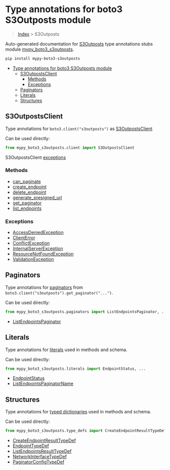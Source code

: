 # Type annotations for boto3 S3Outposts module

> [Index](../README.md) > S3Outposts

Auto-generated documentation for [S3Outposts](https://boto3.amazonaws.com/v1/documentation/api/latest/reference/services/s3outposts.html#S3Outposts)
type annotations stubs module [mypy_boto3_s3outposts](https://pypi.org/project/mypy-boto3-s3outposts/).

```bash
pip install mypy-boto3-s3outposts
```

- [Type annotations for boto3 S3Outposts module](#type-annotations-for-boto3-s3outposts-module)
  - [S3OutpostsClient](#s3outpostsclient)
    - [Methods](#methods)
    - [Exceptions](#exceptions)
  - [Paginators](#paginators)
  - [Literals](#literals)
  - [Structures](#structures)

## S3OutpostsClient

Type annotations for  `boto3.client("s3outposts")` as [S3OutpostsClient](./client.md)

Can be used directly:

```python
from mypy_boto3_s3outposts.client import S3OutpostsClient
```


S3OutpostsClient [exceptions](./client.md#exceptions)



### Methods
- [can_paginate](./client.md#can-paginate)
- [create_endpoint](./client.md#create-endpoint)
- [delete_endpoint](./client.md#delete-endpoint)
- [generate_presigned_url](./client.md#generate-presigned-url)
- [get_paginator](./client.md#get-paginator)
- [list_endpoints](./client.md#list-endpoints)




### Exceptions
- [AccessDeniedException](./client.md#accessdeniedexception)
- [ClientError](./client.md#clienterror)
- [ConflictException](./client.md#conflictexception)
- [InternalServerException](./client.md#internalserverexception)
- [ResourceNotFoundException](./client.md#resourcenotfoundexception)
- [ValidationException](./client.md#validationexception)






## Paginators

Type annotations for [paginators](./paginators.md) from `boto3.client("s3outposts").get_paginator("...")`.

Can be used directly:

```python
from mypy_boto3_s3outposts.paginators import ListEndpointsPaginator, ...
```

- [ListEndpointsPaginator](./paginators.md#listendpointspaginator)






## Literals

Type annotations for [literals](./literals.md) used in methods and schema.

Can be used directly:

```python
from mypy_boto3_s3outposts.literals import EndpointStatus, ...
```

- [EndpointStatus](./literals.md#endpointstatus)
- [ListEndpointsPaginatorName](./literals.md#listendpointspaginatorname)




## Structures


Type annotations for [typed dictionaries](./type_defs.md) used in methods and schema.

Can be used directly:

```python
from mypy_boto3_s3outposts.type_defs import CreateEndpointResultTypeDef, ...
```

- [CreateEndpointResultTypeDef](./type_defs.md#createendpointresulttypedef)
- [EndpointTypeDef](./type_defs.md#endpointtypedef)
- [ListEndpointsResultTypeDef](./type_defs.md#listendpointsresulttypedef)
- [NetworkInterfaceTypeDef](./type_defs.md#networkinterfacetypedef)
- [PaginatorConfigTypeDef](./type_defs.md#paginatorconfigtypedef)
